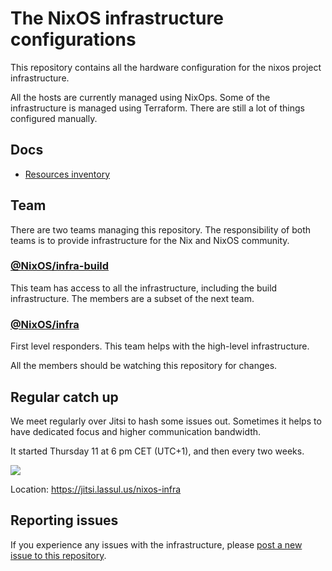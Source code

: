 # The NixOS infrastructure configurations

This repository contains all the hardware configuration for the nixos project
infrastructure.

All the hosts are currently managed using NixOps. Some of the infrastructure
is managed using Terraform. There are still a lot of things configured
manually.

## Docs

* [Resources inventory](docs/inventory.md)

## Team

There are two teams managing this repository. The responsibility of both teams
is to provide infrastructure for the Nix and NixOS community.

### [@NixOS/infra-build](https://github.com/orgs/NixOS/teams/infra-build)

This team has access to all the infrastructure, including the build
infrastructure. The members are a subset of the next team.

### [@NixOS/infra](https://github.com/orgs/NixOS/teams/infra)

First level responders. This team helps with the high-level infrastructure.

All the members should be watching this repository for changes.

## Regular catch up

We meet regularly over Jitsi to hash some issues out. Sometimes it helps to have dedicated focus and higher communication bandwidth.

It started Thursday 11 at 6 pm CET (UTC+1), and then every two weeks.

<a target="_blank" href="https://calendar.google.com/calendar/event?action=TEMPLATE&amp;tmeid=MDVjdjNpOG5qazhscjlna3Mxcmw0aHVzODIgam9uYXNAbnVtdGlkZS5jb20&amp;tmsrc=jonas%40numtide.com"><img border="0" src="https://www.google.com/calendar/images/ext/gc_button1_en.gif"></a>

Location: <https://jitsi.lassul.us/nixos-infra>

## Reporting issues

If you experience any issues with the infrastructure, please [post a new issue
to this repository][1].

[1]: https://github.com/NixOS/nixos-org-configurations/issues/new
